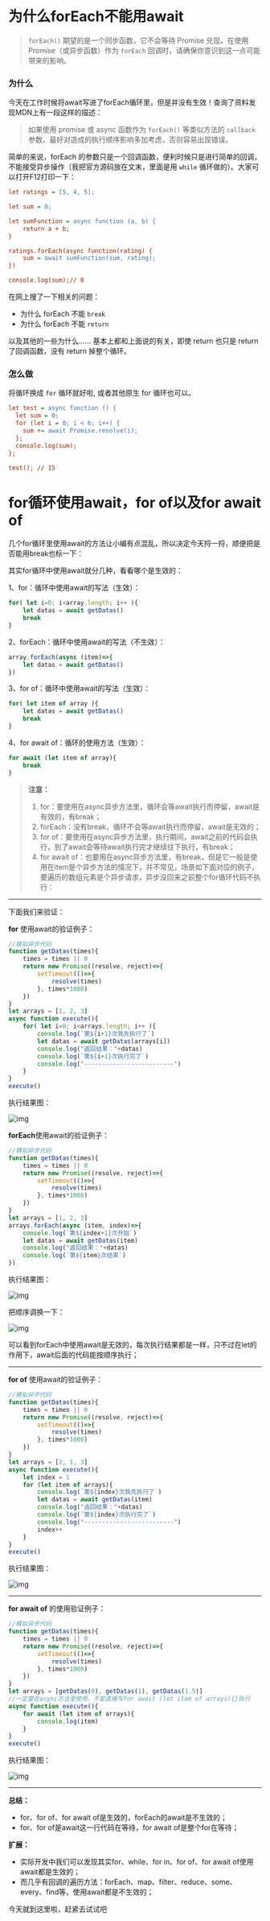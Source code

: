 # 为什么forEach不能用await

> `forEach()` 期望的是一个同步函数，它不会等待 Promise 兑现。在使用 Promise（或异步函数）作为 `forEach` 回调时，请确保你意识到这一点可能带来的影响。

### 为什么

今天在工作时候将await写进了forEach循环里，但是并没有生效！查询了资料发现MDN上有一段这样的描述：

> 如果使用 promise 或 async 函数作为 `forEach()` 等类似方法的 `callback` 参数，最好对造成的执行顺序影响多加考虑，否则容易出现错误。

简单的来说，forEach 的参数只是一个回调函数，便利时候只是进行简单的回调，不能接受异步操作（我把官方源码放在文末，里面是用 `while` 循环做的）。大家可以打开F12打印一下：

```ini
let ratings = [5, 4, 5];

let sum = 0;

let sumFunction = async function (a, b) {
    return a + b;
}

ratings.forEach(async function(rating) {
    sum = await sumFunction(sum, rating);
})

console.log(sum);// 0
```

在网上搜了一下相关的问题：

- 为什么 forEach 不能 `break`
- 为什么 forEach 不能 `return`

以及其他的一些为什么...... 基本上都和上面说的有关，即使 return 也只是 return 了回调函数，没有 return 掉整个循环。

### 怎么做

将循环换成 `for` 循环就好啦, 或者其他原生 for 循环也可以。

```ini
let test = async function () {
  let sum = 0; 
  for (let i = 0; i < 6; i++) {
    sum += await Promise.resolve(i);
  };
  console.log(sum);
};

test(); // 15
```

# for循环使用await，for of以及for await of

几个for循环里使用await的方法让小编有点混乱，所以决定今天捋一捋，顺便把是否能用break也标一下：

其实for循环中使用await就分几种，看看哪个是生效的：

1、for：循环中使用await的写法（生效）：

```javascript
for( let i=0; i<array.length; i++ ){
    let datas = await getDatas()
    break
}
```

2、forEach：循环中使用await的写法（不生效）：

```javascript
array.forEach(async (item)=>{
    let datas = await getDatas()
})
```

3、for of：循环中使用await的写法（生效）：

```javascript
for( let item of array ){
    let datas = await getDatas()
    break
}
```

4、for await of：循环的使用方法（生效）：

```javascript
for await (let item of array){
    break
}
```

> **注意：**
>
> 1. for：要使用在async异步方法里，循环会等await执行而停留，await是有效的，有break；
> 2. forEach：没有break，循环不会等await执行而停留，await是无效的；
> 3. for of：要使用在async异步方法里，执行期间，await之前的代码会执行，到了await会等待await执行完才继续往下执行，有break；
> 4. for await of：也要用在async异步方法里，有break，但是它一般是使用在item是个异步方法的情况下，并不常见，场景如下面对应的例子，要遍历的数组元素是个异步请求，异步没回来之前整个for循环代码不执行：

------

下面我们来验证：

**for** 使用await的验证例子：

```javascript
//模拟异步代码
function getDatas(times){
    times = times || 0
    return new Promise((resolve, reject)=>{
        setTimeout(()=>{
            resolve(times)
        }, times*1000)
    })
}
let arrays = [1, 2, 3]
async function execute(){
    for( let i=0; i<arrays.length; i++ ){
        console.log(`第${i+1}次我先执行了`)
        let datas = await getDatas(arrays[i])
        console.log("返回结果："+datas)
        console.log(`第${i+1}次执行完了`)
        console.log("-------------------------")
    }
}
execute()
```

执行结果图：

![img](http://seozhijia.net/uploads/allimg/2210/1-221031195413S4.jpg)

**forEach**使用await的验证例子：

```javascript
//模拟异步代码
function getDatas(times){
    times = times || 0
    return new Promise((resolve, reject)=>{
        setTimeout(()=>{
            resolve(times)
        }, times*1000)
    })
}
let arrays = [1, 2, 3]
arrays.forEach(async (item, index)=>{
    console.log(`第${index+1}次开始`)
    let datas = await getDatas(item)
    console.log("返回结果："+datas)
    console.log(`第${item}次结束`)
})
```

执行结果图：

![img](http://seozhijia.net/uploads/allimg/2206/1-22061123522A36.jpg)

把顺序调换一下：

![img](http://seozhijia.net/uploads/allimg/2206/1-2206120009511T.jpg)

可以看到forEach中使用await是无效的，每次执行结果都是一样，只不过在let的作用下，await后面的代码能按顺序执行；

------

**for of** 使用await的验证例子：

```javascript
//模拟异步代码
function getDatas(times){
    times = times || 0
    return new Promise((resolve, reject)=>{
        setTimeout(()=>{
            resolve(times)
        }, times*1000)
    })
}
let arrays = [2, 1, 3]
async function execute(){
    let index = 1
    for (let item of arrays){
        console.log(`第${index}次我先执行了`)
        let datas = await getDatas(item)
        console.log("返回结果："+datas)
        console.log(`第${index}次执行完了`)
        console.log("-------------------------")
        index++
    }
}
execute()
```

执行结果图：

![img](http://seozhijia.net/uploads/allimg/2206/1-2206120110194Y.jpg)

------

**for await of** 的使用验证例子：

```javascript
//模拟异步代码
function getDatas(times){
    times = times || 0
    return new Promise((resolve, reject)=>{
        setTimeout(()=>{
            resolve(times)
        }, times*1000)
    })
}
let arrays = [getDatas(0), getDatas(1), getDatas(1.5)]
//一定要在async方法里使用，不能直接写for await (let item of arrays){}执行
async function execute(){
    for await (let item of arrays){
        console.log(item)
    }
}
execute()
```

执行结果图：

![img](http://seozhijia.net/uploads/allimg/2206/1-220611232I0913.jpg)

------

**总结：**

- for、for of、for await of是生效的，forEach的await是不生效的；
- for、for of是await这一行代码在等待，for await of是整个for在等待；

**扩展：**

- 实际开发中我们可以发现其实for、while、for in、for of、for await of使用await都是生效的；
- 而几乎有回调的遍历方法：forEach、map、filter、reduce、some、every、find等，使用await都是不生效的；

今天就到这里啦，赶紧去试试吧